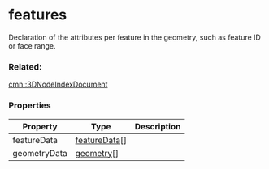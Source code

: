 # features

Declaration of the attributes per feature in the geometry, such as feature ID or face range.

### Related:

[cmn::3DNodeIndexDocument](3DNodeIndexDocument.cmn.md)
### Properties

| Property | Type | Description |
| --- | --- | --- |
| featureData | [featureData](featureData.cmn.md)[] |  |
| geometryData | [geometry](geometry.cmn.md)[] |  |